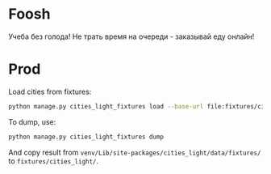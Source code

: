 # Foosh
Учеба без голода!
Не трать время на очереди - заказывай еду онлайн!

# Prod
Load cities from fixtures:

```bash
python manage.py cities_light_fixtures load --base-url file:fixtures/cities_light/
```

To dump, use:

```bash
python manage.py cities_light_fixtures dump
```

And copy result from `venv/Lib/site-packages/cities_light/data/fixtures/` to `fixtures/cities_light/`.
